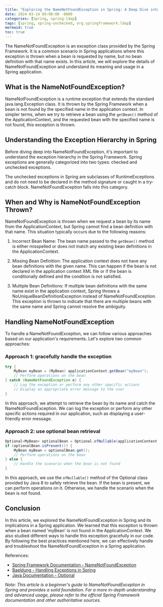 ```yaml
---
title: "Exploring the NameNotFoundException in Spring: A Deep Dive into its Meaning and Usage"
date: 2024-03-14 09:00:00 -0000
categories: [Spring, spring-ldap]
tags: [spring, spring-unchecked, org.springframework.ldap]
mermaid: true
toc: true
---
```



The NameNotFoundException is an exception class provided by the Spring Framework. It is a common scenario in Spring applications where this exception is thrown when a bean is requested by name, but no bean definition with that name exists. In this article, we will explore the details of NameNotFoundException and understand its meaning and usage in a Spring application.

## What is the NameNotFoundException?

NameNotFoundException is a runtime exception that extends the standard java.lang.Exception class. It is thrown by the Spring Framework when a bean is not found by the specified name in the application context. In simpler terms, when we try to retrieve a bean using the `getBean()` method of the ApplicationContext, and the requested bean with the specified name is not found, this exception is thrown.

## Understanding the Exception Hierarchy in Spring

Before diving deep into NameNotFoundException, it's important to understand the exception hierarchy in the Spring Framework. Spring exceptions are generally categorized into two types: checked and unchecked exceptions.

The unchecked exceptions in Spring are subclasses of RuntimeExceptions and do not need to be declared in the method signature or caught in a try-catch block. NameNotFoundException falls into this category.

## When and Why is NameNotFoundException Thrown?

NameNotFoundException is thrown when we request a bean by its name from the ApplicationContext, but Spring cannot find a bean definition with that name. This situation typically occurs due to the following reasons:

1. Incorrect Bean Name: The bean name passed to the `getBean()` method is either misspelled or does not match any existing bean definitions in the ApplicationContext.

2. Missing Bean Definition: The application context does not have any bean definitions with the given name. This can happen if the bean is not declared in the application context XML file or if the bean is conditionally defined and the condition is not satisfied.

3. Multiple Bean Definitions: If multiple bean definitions with the same name exist in the application context, Spring throws a NoUniqueBeanDefinitionException instead of NameNotFoundException. This exception is thrown to indicate that there are multiple beans with the same name and Spring cannot resolve the ambiguity.

## Handling NameNotFoundException

To handle a NameNotFoundException, we can follow various approaches based on our application's requirements. Let's explore two common approaches:

### Approach 1: gracefully handle the exception

```java
try {
    MyBean myBean = (MyBean) applicationContext.getBean("myBean");
    // Perform operations on the bean
} catch (NameNotFoundException e) {
    // Log the exception or perform any other specific actions
    // Display an appropriate error message to the user
}
```

In this approach, we attempt to retrieve the bean by its name and catch the NameNotFoundException. We can log the exception or perform any other specific actions required in our application, such as displaying a user-friendly error message.

### Approach 2: use optional bean retrieval

```java
Optional<MyBean> optionalBean = Optional.ofNullable(applicationContext.getBean("myBean", MyBean.class));
if (optionalBean.isPresent()) {
    MyBean myBean = optionalBean.get();
    // Perform operations on the bean
} else {
    // Handle the scenario when the bean is not found
}
```

In this approach, we use the `ofNullable()` method of the Optional class provided by Java 8 to safely retrieve the bean. If the bean is present, we can perform operations on it. Otherwise, we handle the scenario when the bean is not found.

## Conclusion

In this article, we explored the NameNotFoundException in Spring and its implications in a Spring application. We learned that this exception is thrown when a bean named 'myBean' is not found in the ApplicationContext. We also studied different ways to handle this exception gracefully in our code. By following the best practices mentioned here, we can effectively handle and troubleshoot the NameNotFoundException in a Spring application.

References:
- [Spring Framework Documentation - NameNotFoundException](https://docs.spring.io/spring-framework/docs/current/javadoc-api/org/springframework/beans/NameNotFoundException.html)
- [Baeldung - Handling Exceptions in Spring](https://www.baeldung.com/spring-exceptions)
- [Java Documentation - Optional](https://docs.oracle.com/en/java/javase/11/docs/api/java.base/java/util/Optional.html)

*Note: This article is a beginner's guide to NameNotFoundException in Spring and provides a solid foundation. For a more in-depth understanding and advanced usage, please refer to the official Spring Framework documentation and other authoritative sources.*